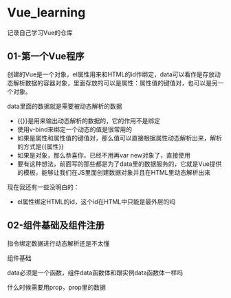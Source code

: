 # Vue_learning
记录自己学习Vue的仓库

## 01-第一个Vue程序

创建的Vue是一个对象，el属性用来和HTML的id作绑定，data可以看作是存放动态解析数据的容器对象，里面存放的可以是属性：属性值的键值对，也可以是另一个对象。

data里面的数据就是需要被动态解析的数据

- {{}}是用来输出动态解析的数据的，它的作用不是绑定
- 使用v-bind来绑定一个动态的值是很常用的
- 如果是属性和属性值的键值对，那么值可以直接根据属性动态解析出来，解析的方式是{{属性}}
- 如果是对象，那么恭喜你，已经不用再var new对象了，直接使用
- 要有这种想法，前面写的那些都是为了data里的数据服务的，它就是Vue提供的模板，能够让我们在JS里面创建数据对象并且在HTML里动态解析出来

现在我还有一些没明白的：

- el属性绑定HTML的id，这个id在HTML中只能是最外层的吗

## 02-组件基础及组件注册

指令绑定数据进行动态解析还是不太懂

组件基础

data必须是一个函数，组件data函数体和跟实例data函数体一样吗

什么时候需要用prop，prop里的数据


